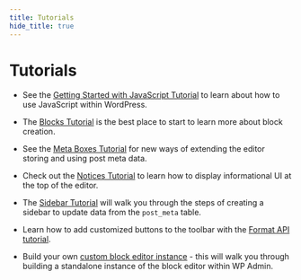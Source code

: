 ```yaml
---
title: Tutorials
hide_title: true
---
```


# Tutorials

-   See the [Getting Started with JavaScript Tutorial](/docs/designers-developers/developers/tutorials/javascript/readme.md) to learn about how to use JavaScript within WordPress.

-   The [Blocks Tutorial](/docs/designers-developers/developers/tutorials/block-tutorial/readme.md) is the best place to start to learn more about block creation.

-   See the [Meta Boxes Tutorial](/docs/designers-developers/developers/tutorials/metabox/readme.md) for new ways of extending the editor storing and using post meta data.

-   Check out the [Notices Tutorial](/docs/designers-developers/developers/tutorials/notices/README.md) to learn how to display informational UI at the top of the editor.

-   The [Sidebar Tutorial](/docs/designers-developers/developers/tutorials/sidebar-tutorial/plugin-sidebar-0.md) will walk you through the steps of creating a sidebar to update data from the `post_meta` table.

-   Learn how to add customized buttons to the toolbar with the [Format API tutorial](/docs/designers-developers/developers/tutorials/format-api/).

-   Build your own [custom block editor instance](/docs/designers-developers/developers/platform/custom-block-editor/) - this will walk you through building a standalone instance of the block editor within WP Admin.
